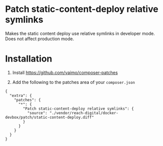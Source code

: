# Patch static-content-deploy relative symlinks

Makes the static content deploy use relative symlinks in developer mode. Does not affect production mode.

# Installation

1. Install https://github.com/vaimo/composer-patches

2. Add the following to the patches area of your `composer.json`

```
{
  "extra": {
    "patches": {
      "*": {
        "Patch static-content-deploy relative symlinks": {
          "source": "./vendor/reach-digital/docker-devbox/patch/static-content-deploy.diff"
        }
      }
    }
  }
}
```
